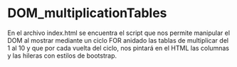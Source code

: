 # DOM_multiplicationTables

En el archivo index.html se encuentra el script que nos permite manipular el DOM al mostrar mediante un ciclo FOR anidado las tablas de multiplicar del 1 al 10 y que por cada vuelta del ciclo, nos pintará en el HTML las columnas y las hileras con estilos de bootstrap.
